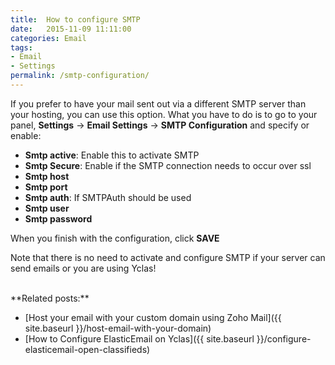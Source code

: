 ```yaml
---
title:  How to configure SMTP
date:   2015-11-09 11:11:00
categories: Email
tags: 
- Email
- Settings
permalink: /smtp-configuration/
---
```

If you prefer to have your mail sent out via a different SMTP server than your hosting, you can use this option. What you have to do is to go to your panel, **Settings** -> **Email Settings** -> **SMTP Configuration** and specify or enable:

+ **Smtp active**: Enable this to activate SMTP
+ **Smtp Secure**: Enable if the SMTP connection needs to occur over ssl
+ **Smtp host**
+ **Smtp port**
+ **Smtp auth**: If SMTPAuth should be used
+ **Smtp user**
+ **Smtp password**

When you finish with the configuration, click **SAVE**

Note that there is no need to activate and configure SMTP if your server can send emails or you are using Yclas!

<br>
**Related posts:**

+ [Host your email with your custom domain using Zoho Mail]({{ site.baseurl }}/host-email-with-your-domain)
+ [How to Configure ElasticEmail on Yclas]({{ site.baseurl }}/configure-elasticemail-open-classifieds)
